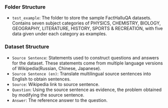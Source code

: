 ### Folder Structure
- `test_example`: The folder to store the sample FactHalluQA datasets. Contains seven subject categories of PHYSICS, CHEMISTRY, BIOLOGY, GEOGRAPHY, LITERATURE, HISTORY, SPORTS & RECREATION, with five data given under each category as examples.

### Dataset Structure
- `Source Sentence`: Statements used to construct questions and answers for the dataset. These statements come from multiple language versions of Wikipedia(Russian, Chinese, Japanese). 
- `Source Sentence (en)`: Translate multilingual source sentences into English to obtain sentences. 
- `Source`: Wikipedia link to source sentence. 
- `Question`: Using the source sentence as evidence, the problem obtained by modifying the source sentence.
- `Answer`: The reference answer to the question.
